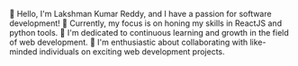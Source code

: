 👋 Hello, I'm Lakshman Kumar Reddy, and I have a passion for software development!
👀 Currently, my focus is on honing my skills in ReactJS and python tools.
🌱 I'm dedicated to continuous learning and growth in the field of web development.
💞️ I'm enthusiastic about collaborating with like-minded individuals on exciting web development projects.


<!---
lakshman7781/lakshman7781 is a ✨ special ✨ repository because its `README.md` (this file) appears on your GitHub profile.
You can click the Preview link to take a look at your changes.
--->
